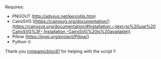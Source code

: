 Requires:
- PNGOUT (http://advsys.net/ken/utils.htm)
- CairoSVG ([https://cairosvg.org/documentation/](https://cairosvg.org/documentation/#Installation:~:text=to%20use%20CairoSVG%3F-,Installation,-CairoSVG%20is%20available))
- Pillow (https://pypi.org/project/Pillow/)
- Python 🙄

Thank you [tympamicbloc61](https://github.com/tympanicblock61) for helping with the script !!